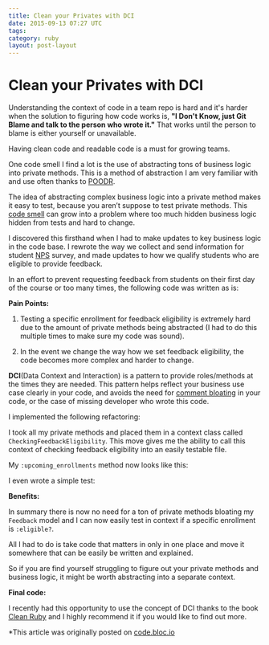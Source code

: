 ```yaml
---
title: Clean your Privates with DCI
date: 2015-09-13 07:27 UTC
tags:
category: ruby
layout: post-layout
---
```

# Clean your Privates with DCI

Understanding the context of code in a team repo is hard and it's harder when the solution to figuring how code works is, **"I Don't Know, just Git Blame and talk to the person who wrote it."** That works until the person to blame is either yourself or unavailable.

Having clean code and readable code is a must for growing teams.

One code smell I find a lot is the use of abstracting tons of business logic into private methods. This is a method of abstraction I am very familiar with and use often thanks to [POODR](http://www.poodr.com/).

The idea of abstracting complex business logic into a private method makes it easy to test, because you aren’t suppose to test private methods. This [code smell](https://en.wikipedia.org/wiki/Code_smell) can grow into a problem where too much hidden business logic hidden from tests and hard to change.

I discovered this firsthand when I had to make updates to key business logic in the code base. I rewrote the way we collect and send information for student [NPS](https://en.wikipedia.org/wiki/Net_Promoter) survey, and made updates to how we qualify students who are eligible to provide feedback. 

In an effort to prevent requesting feedback from students on their first day of the course or too many times, the following code was written as is:

<script src="https://gist.github.com/bdougie/a0ad352f508203e30cc4.js"></script>

**Pain Points:**

1. Testing a specific enrollment for feedback eligibility is extremely hard due to the amount of private methods being abstracted (I had to do this multiple times to make sure my code was sound).

2. In the event we change the way how we set feedback eligibility, the code becomes more complex and harder to change.

**DCI**(Data Context and Interaction) is a pattern to provide roles/methods at the times they are needed. This pattern helps reflect your business use case clearly in your code, and avoids the need for [comment bloating](https://github.com/bbatsov/ruby-style-guide#comments) in your code, or the case of missing developer who wrote this code.

I implemented the following refactoring:

<script src="https://gist.github.com/bdougie/4086c9a53fa534c2d27c.js"></script>

I took all my private methods and placed them in a context class called `CheckingFeedbackEligibility`. This move gives me the ability to call this context of checking feedback eligibility into an easily testable file. 

My `:upcoming_enrollments` method now looks like this:
<script src="https://gist.github.com/bdougie/0a6a0eee2e2266d77215.js"></script>
I even wrote a simple test:

<script src="https://gist.github.com/bdougie/1141581a30ae56000975.js"></script>

**Benefits:**

In summary there is now no need for a ton of private methods bloating my `Feedback` model and I can now easily test in context if a specific enrollment is `:eligible?`.

All I had to do is take code that matters in only in one place and move it somewhere that can be easily be written and explained.

So if you are find yourself struggling to figure out your private methods and business logic, it might be worth abstracting into a separate context. 

**Final code:**

<script src="https://gist.github.com/bdougie/e1691a2da5938c57be8f.js"></script>

I recently had this opportunity to use the concept of DCI thanks to the book [Clean Ruby](http://clean-ruby.com/) and I highly recommend it if you would like to find out more.

*This article was originally posted on [code.bloc.io](http://code.bloc.io/) 
